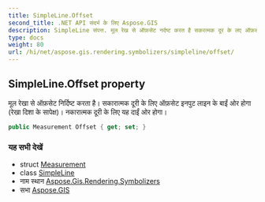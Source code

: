 ```yaml
---
title: SimpleLine.Offset
second_title: .NET API संदर्भ के लिए Aspose.GIS
description: SimpleLine संपत्त. मूल रेख से ऑफ़सेट नर्दष्ट करत है सकरत्मक दूर के लए ऑफ़सेट इनपुट लइन के बईं ओर हग रेख दश के सपेक्ष नकरत्मक दूर के लए यह दईं ओर हग
type: docs
weight: 80
url: /hi/net/aspose.gis.rendering.symbolizers/simpleline/offset/
---
```

## SimpleLine.Offset property

मूल रेखा से ऑफ़सेट निर्दिष्ट करता है। सकारात्मक दूरी के लिए ऑफ़सेट इनपुट लाइन के बाईं ओर होगा (रेखा दिशा के सापेक्ष)। नकारात्मक दूरी के लिए यह दाईं ओर होगा।

```csharp
public Measurement Offset { get; set; }
```

### यह सभी देखें

* struct [Measurement](../../../aspose.gis.rendering/measurement/)
* class [SimpleLine](../)
* नाम स्थान [Aspose.Gis.Rendering.Symbolizers](../../simpleline/)
* सभा [Aspose.GIS](../../../)


